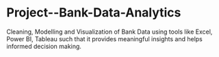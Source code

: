 # Project--Bank-Data-Analytics
Cleaning, Modelling and Visualization of Bank Data using tools like Excel, Power BI, Tableau such that it provides meaningful insights and helps informed decision making.

